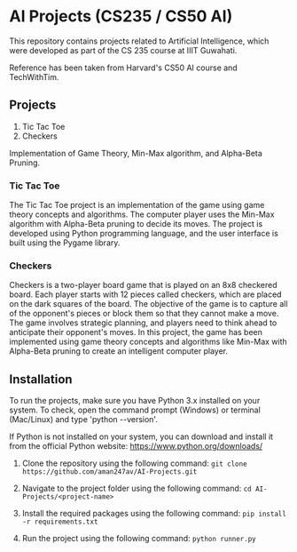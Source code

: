 # AI Projects (CS235 / CS50 AI)
This repository contains projects related to Artificial Intelligence, which were developed as part of the CS 235 course at IIIT Guwahati.

Reference has been taken from Harvard's CS50 AI course and TechWithTim.

## Projects
1. Tic Tac Toe 
2. Checkers

Implementation of Game Theory, Min-Max algorithm, and Alpha-Beta Pruning.

### Tic Tac Toe
The Tic Tac Toe project is an implementation of the game using game theory concepts and algorithms. The computer player uses the Min-Max algorithm with Alpha-Beta pruning to decide its moves. The project is developed using Python programming language, and the user interface is built using the Pygame library.

### Checkers
Checkers is a two-player board game that is played on an 8x8 checkered board. Each player starts with 12 pieces called checkers, which are placed on the dark squares of the board. The objective of the game is to capture all of the opponent's pieces or block them so that they cannot make a move. The game involves strategic planning, and players need to think ahead to anticipate their opponent's moves. In this project, the game has been implemented using game theory concepts and algorithms like Min-Max with Alpha-Beta pruning to create an intelligent computer player.

## Installation
To run the projects, make sure you have Python 3.x installed on your system. To check, open the command prompt (Windows) or terminal (Mac/Linux) and type 'python --version'. 

If Python is not installed on your system, you can download and install it from the official Python website: https://www.python.org/downloads/


1. Clone the repository using the following command: 
   ```git clone https://github.com/aman247av/AI-Projects.git```
   
2. Navigate to the project folder using the following command: 
   ```cd AI-Projects/<project-name>```

3. Install the required packages using the following command: 
   ```pip install -r requirements.txt```
   
4. Run the project using the following command: 
   ```python runner.py```


